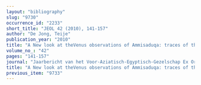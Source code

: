 ```yaml
---
layout: "bibliography"
slug: "9730"
occurrence_id: "2233"
short_title: "JEOL 42 (2010), 141-157"
author: "De Jong, Teije"
publication_year: "2010"
title: "A New look at theVenus observations of Ammisaduqa: traces of the Santorini eruption in theatmosphere of Babylon?"
volume_no_: "42"
pages: "141-157"
journal: "Jaarbericht van het Voor-Aziatisch-Egyptisch-Gezelschap Ex Oriente Lux"
title: "A New look at theVenus observations of Ammisaduqa: traces of the Santorini eruption in theatmosphere of Babylon?"
previous_item: "9733"
---
```

